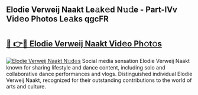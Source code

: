 ## Elodie Verweij Naakt Le𝚊k𝚎d N𝚞𝚍e - Part-lVv Vid𝚎o Photos Le𝚊ks qgcFR

# <h2><a href="http://fb0pl9c.evod.top/?m=Elodie+Verweij+Naakt">🔗 👉🔴 Elodie Verweij Naakt Vid𝚎o Ph𝚘t𝚘s</a></h2>

[![Elodie Verweij Naakt N𝚞d𝚎s](https://i.imgur.com/8V9OHl7.gif)](http://fb0pl9c.evod.top/?m=Elodie+Verweij+Naakt)
Social media sensation Elodie Verweij Naakt known for sharing lifestyle and dance content, including solo and collaborative dance performances and vlogs. Distinguished individual Elodie Verweij Naakt, recognized for their outstanding contributions to the world of arts and culture. 
